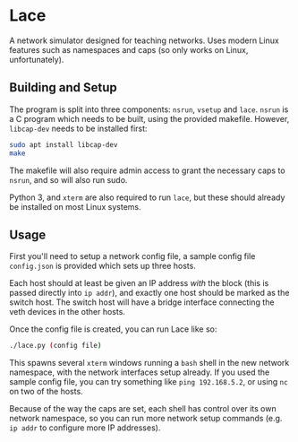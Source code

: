 # Lace

A network simulator designed for teaching networks. Uses modern Linux features such as namespaces and caps (so only works on Linux, unfortunately).

## Building and Setup

The program is split into three components: `nsrun`, `vsetup` and `lace`. `nsrun` is a C program which needs to be built, using the provided makefile. However, `libcap-dev` needs to be installed first:

```sh
sudo apt install libcap-dev
make
```

The makefile will also require admin access to grant the necessary caps to `nsrun`, and so will also run sudo.

Python 3, and `xterm` are also required to run `lace`, but these should already be installed on most Linux systems.

## Usage

First you'll need to setup a network config file, a sample config file `config.json` is provided which sets up three hosts.

Each host should at least be given an IP address *with* the block (this is passed directly into `ip addr`), and exactly one host should be marked as the switch host. The switch host will have a bridge interface connecting the veth devices in the other hosts.

Once the config file is created, you can run Lace like so:

```sh
./lace.py (config file)
```

This spawns several `xterm` windows running a `bash` shell in the new network namespace, with the network interfaces setup already. If you used the sample config file, you can try something like `ping 192.168.5.2`, or using `nc` on two of the hosts.

Because of the way the caps are set, each shell has control over its own network namespace, so you can run more network setup commands (e.g. `ip addr` to configure more IP addresses).
